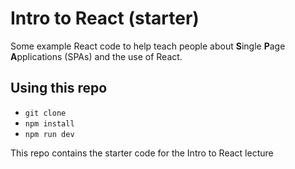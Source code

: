 # Intro to React (starter)

Some example React code to help teach people about **S**ingle **P**age **A**pplications (SPAs) and the use of React.

## Using this repo

- `git clone`
- `npm install`
- `npm run dev`

This repo contains the starter code for the Intro to React lecture
